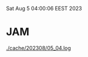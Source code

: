 Sat Aug  5 04:00:06 EEST 2023
# JAM
<a href='./cache/202308/05_04.log'>./cache/202308/05_04.log</a>
